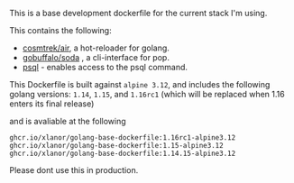 This is a base development dockerfile for the current stack I'm using.

This contains the following:

- [cosmtrek/air](https://github.com/cosmtrek/air), a hot-reloader for golang.
- [gobuffalo/soda](https://github.com/gobuffalo/soda) , a cli-interface for pop.
- [psql](https://pkgs.alpinelinux.org/package/v3.3/main/x86/postgresql-client) - enables access to the psql command.

This Dockerfile is built against `alpine 3.12`, and includes the following golang versions: `1.14`, `1.15`, and `1.16rc1` (which will be replaced when 1.16 enters its final release)

and is avaliable at the following
```
ghcr.io/xlanor/golang-base-dockerfile:1.16rc1-alpine3.12
ghcr.io/xlanor/golang-base-dockerfile:1.15-alpine3.12
ghcr.io/xlanor/golang-base-dockerfile:1.14.15-alpine3.12
```

Please dont use this in production.
